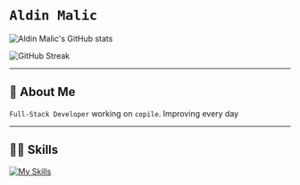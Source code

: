 # `Aldin Malic`

![Aldin Malic's GitHub stats](https://github-readme-stats-three-topaz-49.vercel.app/api?username=ALADIN847&theme=rose_pine&count_private=true&show_icons=true&hide=stars,issues)

![GitHub Streak](https://streak-stats.demolab.com?user=ALADIN847&theme=dracula&hide_border=true&count_private=true)

---

## 🚀 About Me

`Full-Stack Developer` working on `copile`. Improving every day

---

## 👨‍💻 Skills

[![My Skills](https://skillicons.dev/icons?i=html,css,js,python,go,express,nodejs,mysql,mongodb,aws,gcp,docker,postman,vercel,firebase,stackoverflow)](https://skillicons.dev)
